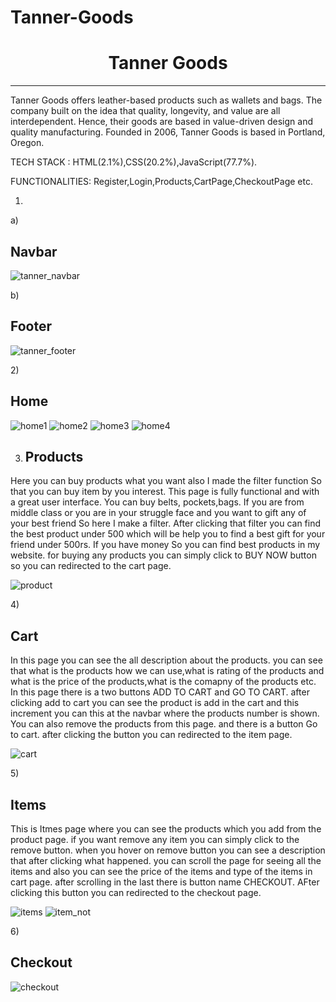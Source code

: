 # Tanner-Goods

<h1 align="center"> Tanner Goods</h1>
<hr/>
Tanner Goods offers leather-based products such as wallets and bags. The company built on the idea that quality, longevity, and value are all interdependent. Hence, their goods are based in value-driven design and quality manufacturing. Founded in 2006, Tanner Goods is based in Portland, Oregon.

TECH STACK : HTML(2.1%),CSS(20.2%),JavaScript(77.7%).

FUNCTIONALITIES: Register,Login,Products,CartPage,CheckoutPage etc.

1)
a)<h2>Navbar</h2>

![tanner_navbar](https://user-images.githubusercontent.com/101567054/187376034-11007fda-e7db-4728-a8df-7e364301b767.png)

b)<h2>Footer</h2>

![tanner_footer](https://user-images.githubusercontent.com/101567054/187376060-d8c2b951-c36f-4040-9d76-367b95a367c6.png)


2)<h2>Home</h2>

![home1](https://user-images.githubusercontent.com/101567054/187376446-eb4bd193-4cda-4f38-bc40-20bed4e36726.png)
![home2](https://user-images.githubusercontent.com/101567054/187376463-acf736e8-be49-4982-8b6d-b9d25ec0a3b8.png)
![home3](https://user-images.githubusercontent.com/101567054/187376552-e343e5d9-aa30-41bf-86d2-1cce70975178.png)
![home4](https://user-images.githubusercontent.com/101567054/187376572-ca546ad5-a4ae-4748-8b22-40d9e02c5722.png)

3) <h2>Products</h2>

 Here you can buy products what you want also I made the filter function So that you can buy item by you interest. This page is fully functional and with a great user interface. You can buy belts, pockets,bags. If you are from middle class or you are in your struggle face and you want to gift any of your best friend So here I make a filter. After clicking that filter you can find the best product under 500 which will be help you to find a best gift for your friend under 500rs.
 If you have money So you can find best products in my website. for buying any products you can simply click to BUY NOW button so you can redirected to the cart page.

![product](https://user-images.githubusercontent.com/101567054/187377806-bffe0551-49ce-4e7d-b9af-71b45da0805e.png)


4)<h2>Cart</h2>
In this page you can see the all description about the products. you can see that what is the products how we can use,what is rating of the products and what is the price of the products,what is the comapny of the products etc.
In this page there is a two buttons ADD TO CART and GO TO CART. after clicking add to cart you can see the product is add in the cart and this increment you can this at the navbar where the products number is shown. You can also remove the products from this page. and there is a button Go to cart. after clicking the button you can redirected to the item page.

![cart](https://user-images.githubusercontent.com/101567054/187382193-ea8cebe7-1a1c-4731-80e3-50b897254517.png)



5)<h2>Items</h2>

This is Itmes page where you can see the products which you add from the product page. if you want remove any item you can simply click to the remove button. when you hover on remove button you can see a description that after clicking what happened.
you can scroll the page for seeing all the items and also you can see the price of the items and type of the items in cart page. after scrolling in the last there is button name CHECKOUT. AFter clicking this button you can redirected to the checkout page.

![items](https://user-images.githubusercontent.com/101567054/187382265-e23ff6c0-6b78-4bd3-9468-637e303a8d4a.png)
![item_not](https://user-images.githubusercontent.com/101567054/187382296-115b7188-8fc6-4fca-b8e6-641d2444c574.png)


6)<h2>Checkout</h2>

![checkout](https://user-images.githubusercontent.com/101567054/187382788-f5515715-6e42-4fda-bd5a-0af1f24a4a62.png)

